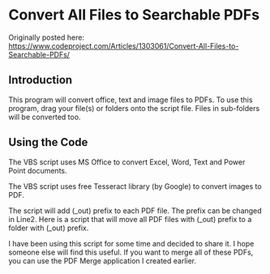 # Convert All Files to Searchable PDFs

Originally posted here: 
<https://www.codeproject.com/Articles/1303061/Convert-All-Files-to-Searchable-PDFs/>

## Introduction
This program will convert office, text and image files to PDFs. To use this program, drag your file(s) or folders onto the script file. Files in sub-folders will be converted too.

## Using the Code
The VBS script uses MS Office to convert Excel, Word, Text and Power Point documents.

The VBS script uses free Tesseract library (by Google) to convert images to PDF.

The script will add (_out) prefix to each PDF file. The prefix can be changed in Line2. Here is a script that will move all PDF files with (_out) prefix to a folder with (_out) prefix.

I have been using this script for some time and decided to share it. I hope someone else will find this useful. If you want to merge all of these PDFs, you can use the PDF Merge application I created earlier.
